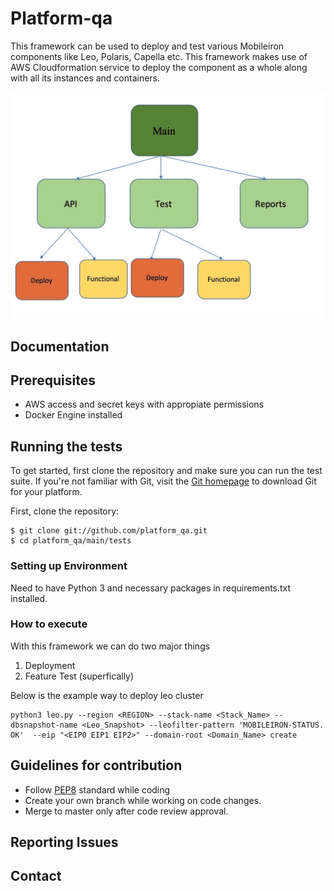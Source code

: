 # Platform-qa
This framework can be used to deploy and test various Mobileiron components like Leo, Polaris, Capella etc. This framework makes use of AWS Cloudformation service to deploy the component as a whole along with all its instances and containers.

![Framework Structure](ds.jpg "Framework Directory Structure")

## Documentation

## Prerequisites
+ AWS access and secret keys with appropiate permissions
+ Docker Engine installed

## Running the tests

To get started, first clone the repository and make sure you can run the test suite.  If you're not familiar with Git, visit the [Git homepage](http://git-scm.com) to download Git for your platform.

First, clone the repository:
```
$ git clone git://github.com/platform_qa.git
$ cd platform_qa/main/tests
```
### Setting up Environment

Need to have Python 3 and necessary packages in requirements.txt installed.

### How to execute
With this framework we can do two major things
1. Deployment
2. Feature Test (superfically)

Below is the example way to deploy leo cluster
```
python3 leo.py --region <REGION> --stack-name <Stack_Name> --dbsnapshot-name <Leo_Snapshot> --leofilter-pattern 'MOBILEIRON-STATUS. OK'  --eip "<EIP0 EIP1 EIP2>" --domain-root <Domain_Name> create
```

## Guidelines for contribution
* Follow [PEP8](https://www.python.org/dev/peps/pep-0008/) standard while coding
* Create your own branch while working on code changes.
* Merge to master only after code review approval.

## Reporting Issues

## Contact

